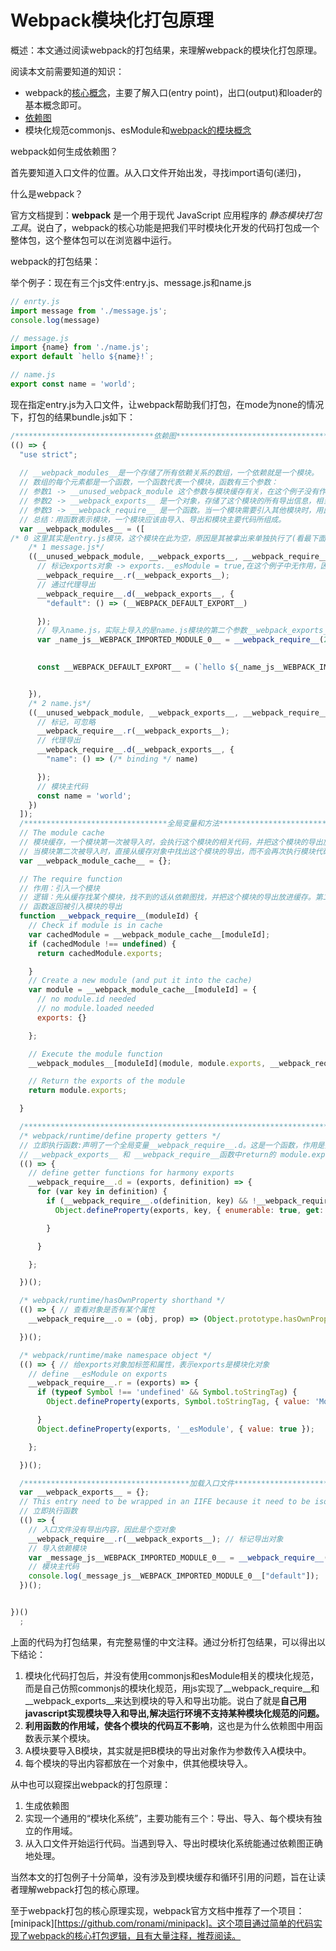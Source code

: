 # Webpack模块化打包原理

概述：本文通过阅读webpack的打包结果，来理解webpack的模块化打包原理。

阅读本文前需要知道的知识：

- webpack的[核心概念](https://webpack.js.org/concepts/)，主要了解入口(entry point)，出口(output)和loader的基本概念即可。
- [依赖图](https://webpack.js.org/concepts/dependency-graph/)
- 模块化规范commonjs、esModule和[webpack的模块概念](https://webpack.js.org/concepts/modules/)

webpack如何生成依赖图？

首先要知道入口文件的位置。从入口文件开始出发，寻找import语句(递归)，



什么是webpack？

官方文档提到：**webpack** 是一个用于现代 JavaScript 应用程序的 *静态模块打包工具*。说白了，webpack的核心功能是把我们平时模块化开发的代码打包成一个整体包，这个整体包可以在浏览器中运行。



webpack的打包结果：

举个例子：现在有三个js文件:entry.js、message.js和name.js

```javascript
// enrty.js
import message from './message.js';
console.log(message)

// message.js
import {name} from './name.js';
export default `hello ${name}!`;

// name.js
export const name = 'world';
```

现在指定entry.js为入口文件，让webpack帮助我们打包，在mode为none的情况下，打包的结果bundle.js如下：

```javascript
/*******************************依赖图*****************************************/
(() => {
  "use strict";
    
  // __webpack_modules__是一个存储了所有依赖关系的数组，一个依赖就是一个模块。
  // 数组的每个元素都是一个函数，一个函数代表一个模块，函数有三个参数：
  // 参数1 -> __unused_webpack_module 这个参数与模块缓存有关，在这个例子没有作用，因此不讨论
  // 参数2 -> __webpack_exports__ 是一个对象，存储了这个模块的所有导出信息，相当于nodejs中的            module.exports 对象
  // 参数3 -> __webpack_require__ 是一个函数。当一个模块需要引入其他模块时，用此方法引入。这个函数接      受某个模块的唯一标识moduleId,返回这个的导出(__webpack_exports__)。在第二部分还会对这个函数有更      详细的介绍。
  // 总结：用函数表示模块，一个模块应该由导入、导出和模块主要代码所组成。
  var __webpack_modules__ = ([
/* 0 这里其实是entry.js模块，这个模块在此为空，原因是其被拿出来单独执行了(看最下面的加载入口文件那块代码)，实际上放这里也完全没问题*/,
    /* 1 message.js*/
    ((__unused_webpack_module, __webpack_exports__, __webpack_require__) => {
	  // 标记exports对象 -> exports.__esModule = true,在这个例子中无作用，因此可以忽略
      __webpack_require__.r(__webpack_exports__); 
      // 通过代理导出
      __webpack_require__.d(__webpack_exports__, { 
        "default": () => (__WEBPACK_DEFAULT_EXPORT__)

      });
      // 导入name.js，实际上导入的是name.js模块的第二个参数__webpack_exports__
      var _name_js__WEBPACK_IMPORTED_MODULE_0__ = __webpack_require__(2);

		
      const __WEBPACK_DEFAULT_EXPORT__ = (`hello ${_name_js__WEBPACK_IMPORTED_MODULE_0__.name}!`); // 暴露


    }),
    /* 2 name.js*/
    ((__unused_webpack_module, __webpack_exports__, __webpack_require__) => {
	  // 标记，可忽略
      __webpack_require__.r(__webpack_exports__);
      // 代理导出
      __webpack_require__.d(__webpack_exports__, {
        "name": () => (/* binding */ name)

      });
      // 模块主代码
      const name = 'world';
    })
  ]);
  /********************************全局变量和方法****************************************/
  // The module cache
  // 模块缓存，一个模块第一次被导入时，会执行这个模块的相关代码，并把这个模块的导出放到缓存对象中。
  // 当模块第二次被导入时，直接从缓存对象中找出这个模块的导出，而不会再次执行模块代码。
  var __webpack_module_cache__ = {};

  // The require function
  // 作用：引入一个模块
  // 逻辑：先从缓存找某个模块，找不到的话从依赖图找，并把这个模块的导出放进缓存。第二次引入这个模块时就能在      缓存中找到。
  // 函数返回被引入模块的导出
  function __webpack_require__(moduleId) {
    // Check if module is in cache
    var cachedModule = __webpack_module_cache__[moduleId];
    if (cachedModule !== undefined) {
      return cachedModule.exports;

    }
    // Create a new module (and put it into the cache)
    var module = __webpack_module_cache__[moduleId] = {
      // no module.id needed
      // no module.loaded needed
      exports: {}

    };

    // Execute the module function
    __webpack_modules__[moduleId](module, module.exports, __webpack_require__);

    // Return the exports of the module
    return module.exports;

  }

  /************************************************************************/
  /* webpack/runtime/define property getters */
  // 立即执行函数:声明了一个全局变量__webpack_require__.d。这是一个函数，作用是把某个模块的导出内容代理到模块的第二个参数__webpack_exports__。
  // __webpack_exports__ 和 __webpack_require__函数中return的 module.exports是同一个对象。
  (() => {
    // define getter functions for harmony exports
    __webpack_require__.d = (exports, definition) => {
      for (var key in definition) {
        if (__webpack_require__.o(definition, key) && !__webpack_require__.o(exports, key)) {
          Object.defineProperty(exports, key, { enumerable: true, get: definition[key] });

        }

      }

    };

  })();

  /* webpack/runtime/hasOwnProperty shorthand */
  (() => { // 查看对象是否有某个属性
    __webpack_require__.o = (obj, prop) => (Object.prototype.hasOwnProperty.call(obj, prop))

  })();

  /* webpack/runtime/make namespace object */
  (() => { // 给exports对象加标签和属性，表示exports是模块化对象
    // define __esModule on exports
    __webpack_require__.r = (exports) => {
      if (typeof Symbol !== 'undefined' && Symbol.toStringTag) {
        Object.defineProperty(exports, Symbol.toStringTag, { value: 'Module' });

      }
      Object.defineProperty(exports, '__esModule', { value: true });

    };

  })();

  /*************************************加载入口文件***********************************/
  var __webpack_exports__ = {};
  // This entry need to be wrapped in an IIFE because it need to be isolated against other modules in the chunk.
  // 立即执行函数
  (() => {
    // 入口文件没有导出内容，因此是个空对象
    __webpack_require__.r(__webpack_exports__); // 标记导出对象
    // 导入依赖模块
    var _message_js__WEBPACK_IMPORTED_MODULE_0__ = __webpack_require__(1); 
    // 模块主代码
    console.log(_message_js__WEBPACK_IMPORTED_MODULE_0__["default"]);
  })();


})()
  ;
```

上面的代码为打包结果，有完整易懂的中文注释。通过分析打包结果，可以得出以下结论：

1. 模块化代码打包后，并没有使用commonjs和esModule相关的模块化规范，而是自己仿照commonjs的模块化规范，用js实现了\_\_webpack_require\_\_和\_\_webpack_exports\_\_来达到模块的导入和导出功能。说白了就是**自己用javascript实现模块导入和导出,解决运行环境不支持某种模块化规范的问题。**
2. **利用函数的作用域，使各个模块的代码互不影响**，这也是为什么依赖图中用函数表示某个模块。
3. A模块要导入B模块，其实就是把B模块的导出对象作为参数传入A模块中。
4. 每个模块的导出内容都放在一个对象中，供其他模块导入。



从中也可以窥探出webpack的打包原理：

1. 生成依赖图
2. 实现一个通用的“模块化系统”，主要功能有三个：导出、导入、每个模块有独立的作用域。
3. 从入口文件开始运行代码。当遇到导入、导出时模块化系统能通过依赖图正确地处理。



当然本文的打包例子十分简单，没有涉及到模块缓存和循环引用的问题，旨在让读者理解webpack打包的核心原理。

至于webpack打包的核心原理实现，webpack官方文档中推荐了一个项目：[minipack][https://github.com/ronami/minipack]。这个项目通过简单的代码实现了webpack的核心打包逻辑，且有大量注释，推荐阅读。
